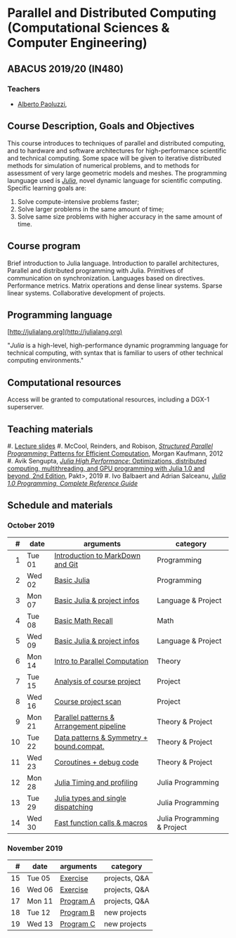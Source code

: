 # Parallel and Distributed Computing  (Computational Sciences & Computer Engineering)

## ABACUS 2019/20 (IN480)

### Teachers

*	[Alberto Paoluzzi](http://paoluzzi.dia.uniroma3.it), 

## Course Description, Goals and Objectives

This course introduces to techniques of parallel and  distributed computing, and to hardware and software architectures for high-performance scientific and technical computing. Some space will be given to iterative distributed methods for simulation of numerical problems, and to methods for assessment of very large geometric models and meshes. The programming launguage used is [_Julia_](http://julialang.org), novel dynamic language for scientific computing. Specific learning goals are:

1. Solve compute-intensive problems faster;
2. Solve larger problems in the same amount of time;
3. Solve same size problems with higher accuracy in the same amount of time.

## Course program

Brief introduction to Julia language. Introduction to parallel architectures, Parallel and distributed programming with Julia. Primitives of communication on synchronization. Languages based on directives. Performance metrics. Matrix operations and dense linear systems. Sparse linear systems. Collaborative development of projects.

## Programming language

[http://julialang.org](http://julialang.org)

"_Julia_ is a high-level, high-performance dynamic programming language for technical computing, with syntax that is familiar to users of other technical computing environments."

## Computational resources

Access will be granted to computational resources, including a DGX-1 superserver.

## Teaching materials

#.	[Lecture slides](lectures/)
#.	McCool, Reinders, and Robison, [*Structured Parallel Programming*: Patterns for Efficient Computation](https://www.amazon.com/Structured-Parallel-Programming-Efficient-Computation/dp/0124159931), Morgan Kaufmann, 2012
#. Avik Sengupta, [*Julia High Performance*: Optimizations, distributed computing, multithreading, and GPU programming with Julia 1.0 and beyond, 2nd Edition](https://juliahighperformance.com), Pakt>, 2019 
#. Ivo Balbaert and Adrian Salceanu, [*Julia 1.0 Programming, Complete Reference Guide*](https://www.amazon.it/Julia-Programming-Complete-Reference-Guide/dp/1838822240/ref=tmm_other_meta_binding_swatch_0?_encoding=UTF8&qid=&sr=)


## Schedule and materials

### October 2019

| # | date | arguments | category |
|--:|------|-----------|----------|
| 1 | Tue 01 | [Introduction to MarkDown and Git](lectures/2019-10-01/) | Programming |
| 2 | Wed 02 | [Basic Julia](lectures/2019-10-02/) | Programming |
| 3 | Mon 07 | [Basic Julia & project infos](lectures/2019-10-07/) | Language & Project |
| 4 | Tue 08 | [Basic Math Recall](lectures/2019-10-08/) | Math |
| 5 | Wed 09 | [Basic Julia & project infos](lectures/2019-10-09/) | Language & Project |
| 6 | Mon 14 | [Intro to Parallel Computation](lectures/2019-10-14/) | Theory |
| 7 | Tue 15 | [Analysis of course project](lectures/2019-10-15/) | Project |
| 8 | Wed 16 | [Course project scan](lectures/2019-10-16/) | Project |
| 9 | Mon 21 | [Parallel patterns & Arrangement pipeline](lectures/2019-10-21/) | Theory & Project |
| 10 | Tue 22 | [Data patterns & Symmetry + bound.compat.](lectures/2019-10-22/) | Theory & Project |
| 11 | Wed 23 | [Coroutines + debug code](lectures/2019-10-23/) | Theory & Project |
| 12 | Mon 28 | [Julia Timing and profiling](lectures/2019-10-28/) | Julia Programming |
| 13 | Tue 29 | [Julia types and single dispatching](lectures/2019-10-29/) |Julia Programming |
| 14 | Wed 30 | [Fast function calls & macros](lectures/2019-10-30/) |Julia Programming & Project|

### November 2019

| # | date | arguments | category |
|--:|------|-----------|----------|
| 15 | Tue 05 | [Exercise](lectures/2019-11-05/) |projects, Q&A |
| 16 | Wed 06 | [Exercise](lectures/2019-11-06/) |projects, Q&A|
| 17 | Mon 11 | [Program A](lectures/2019-11-11/) | projects, Q&A |
| 18 | Tue 12 | [Program B](lectures/2019-11-12/) | new projects |
| 19 | Wed 13 | [Program C](lectures/2019-11-13/) | new projects |


<!-- 
| 2 | Thu 27 | [Basic Julia](lectures/2018-09-27/) | Language |


### October 2018

| # | date | arguments | category |
|--:|------|-----------|----------|
| 3 | Tue 2 | [Assignment of course projects](lectures/2018-10-02/) | Projects |
| 4 | Thu 4 | [Assignment of course projects](lectures/2018-10-04/) | Projects |
| 5 | Tue 9 | [Parallel architectures](lectures/2018-10-09/) | Theory |
| a | Wed 10 | [Workshop 1](workshops/workshop1/) | Variables, types and functions |
| 6 | Thu 11 | [Parallel terminology](lectures/2018-10-11/) | Theory + Programming |
| - | Tue 16 | [No lecture]() | --- |
| - | Thu 18 | [No lecture]() | --- |
| 7 | Tue 23 | [B-spline curves](lectures/2018-10-23/) | Programming |
| b | Tue 23 | [Workshop 2](workshops/workshop2/) | Storage: Arrays and Tuples |
| 8 | Thu 25 | [Parallel Julia](lectures/2018-10-25/) | Programming |
| - | Tue 30 | [No lecture]() | --- |

### November 2018

| # | date | arguments | category |
|--:|------|-----------|----------|
| 9 | Tue 13 | [Parallel programming models](lectures/2018-11-13/) | Theory |
| 10 | Thu 15 | [Parallel algorithm design](lectures/2018-11-15/) | Theory |
| 11 | Tue 20 | [Sparse matrices](lectures/2018-11-20/) | Programming |
| 12 | Thu 22 | [Student works]() | Projects |
| 13 | Tue 27 | [Computing with sparse matrices ](lectures/2018-11-27/) | Programming |
| 14 | Thu 29 | [Test Driven Development ](lectures/2018-11-29/) | Programming |
 -->

<!-- 


### December 2018

| # | date | arguments | category |
|--:|------|-----------|----------|
| 15 | Tue 4 | [Basic Linear Algebra Sistems](lectures/2018-12-04/) | Programming |


 -->
 


<!-- to be used as an exmaple
### March 2017

| # | date | arguments | category |
|--:|------|-----------|----------|
| 1 | Mon  6 | [Introduction to Julia](lessons/2017-03-06/lecture-01.pdf) | Programming |
| 2 | Wed  8 | [Overview of parallel computing](lessons/2017-03-08/lecture-02.pdf) | Theory |
| 3 | Mon  13 | [Git & GitHub, Julia packages](lessons/2017-03-13/lecture-03.pdf) | Programming |
| 4 | Wed 15 | [Concepts and Terminology](lessons/2017-03-15/lecture-04.pdf) | Theory |
| 5 | Mon 20 | [Parallel Architectures and Programming Models](lessons/2017-03-20/) | Theory |
| 6 | Wed 22 | x | Practice |
| 7 | Mon 27 | [Parallel Programming in Julia](lessons/2017-03-27/) | Programming |
| 8 | Wed 29 | [Parallel Programming in Julia](lessons/2017-03-29/) | Theory |
-->
